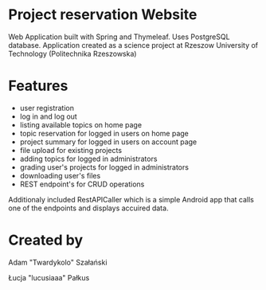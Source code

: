 # Project reservation Website
Web Application built with Spring and Thymeleaf. Uses PostgreSQL database.
Application created as a science project at Rzeszow University of Technology (Politechnika Rzeszowska)

# Features
- user registration
- log in and log out
- listing available topics on home page
- topic reservation for logged in users on home page
- project summary for logged in users on account page
- file upload for existing projects
- adding topics for logged in administrators
- grading user's projects for logged in administrators
- downloading user's files
- REST endpoint's for CRUD operations

Additionaly included RestAPICaller which is a simple Android app that calls one of the endpoints and displays accuired data.

# Created by
 Adam "Twardykolo" Szałański
 
 Łucja "lucusiaaa" Pałkus
